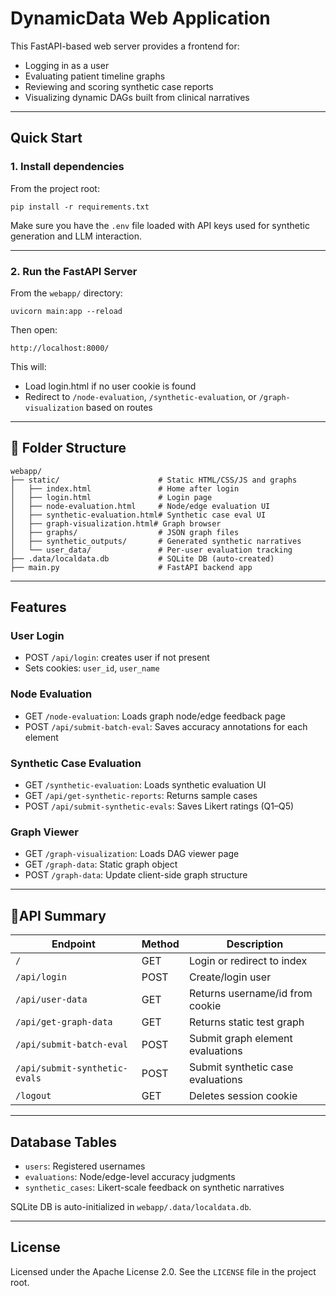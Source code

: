 # DynamicData Web Application

This FastAPI-based web server provides a frontend for:

- Logging in as a user
- Evaluating patient timeline graphs
- Reviewing and scoring synthetic case reports
- Visualizing dynamic DAGs built from clinical narratives

---

##  Quick Start

### 1. Install dependencies

From the project root:

```
pip install -r requirements.txt
```

Make sure you have the `.env` file loaded with API keys used for synthetic generation and LLM interaction.

---

### 2. Run the FastAPI Server

From the `webapp/` directory:

```
uvicorn main:app --reload
```

Then open:

```
http://localhost:8000/
```

This will:
- Load login.html if no user cookie is found
- Redirect to `/node-evaluation`, `/synthetic-evaluation`, or `/graph-visualization` based on routes

---

## 📂 Folder Structure

```
webapp/
├── static/                      # Static HTML/CSS/JS and graphs
│   ├── index.html               # Home after login
│   ├── login.html               # Login page
│   ├── node-evaluation.html     # Node/edge evaluation UI
│   ├── synthetic-evaluation.html# Synthetic case eval UI
│   ├── graph-visualization.html# Graph browser
│   ├── graphs/                  # JSON graph files
│   ├── synthetic_outputs/       # Generated synthetic narratives
│   └── user_data/               # Per-user evaluation tracking
├── .data/localdata.db           # SQLite DB (auto-created)
├── main.py                      # FastAPI backend app
```

---

## Features

###  User Login

- POST `/api/login`: creates user if not present
- Sets cookies: `user_id`, `user_name`

###  Node Evaluation

- GET `/node-evaluation`: Loads graph node/edge feedback page
- POST `/api/submit-batch-eval`: Saves accuracy annotations for each element

###  Synthetic Case Evaluation

- GET `/synthetic-evaluation`: Loads synthetic evaluation UI
- GET `/api/get-synthetic-reports`: Returns sample cases
- POST `/api/submit-synthetic-evals`: Saves Likert ratings (Q1–Q5)

###  Graph Viewer

- GET `/graph-visualization`: Loads DAG viewer page
- GET `/graph-data`: Static graph object
- POST `/graph-data`: Update client-side graph structure

---

## 🧾API Summary

| Endpoint                         | Method | Description                        |
|----------------------------------|--------|------------------------------------|
| `/`                              | GET    | Login or redirect to index         |
| `/api/login`                     | POST   | Create/login user                  |
| `/api/user-data`                | GET    | Returns username/id from cookie   |
| `/api/get-graph-data`           | GET    | Returns static test graph          |
| `/api/submit-batch-eval`        | POST   | Submit graph element evaluations   |
| `/api/submit-synthetic-evals`   | POST   | Submit synthetic case evaluations  |
| `/logout`                        | GET    | Deletes session cookie             |

---

##  Database Tables

- `users`: Registered usernames
- `evaluations`: Node/edge-level accuracy judgments
- `synthetic_cases`: Likert-scale feedback on synthetic narratives

SQLite DB is auto-initialized in `webapp/.data/localdata.db`.

---

## License

Licensed under the Apache License 2.0. See the `LICENSE` file in the project root.

